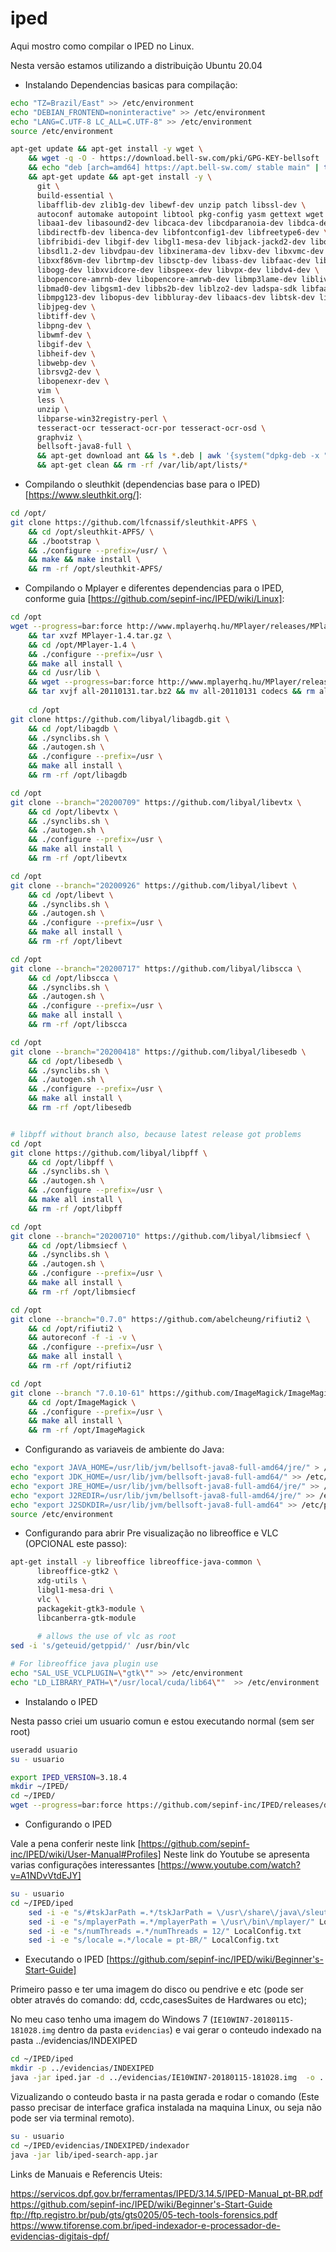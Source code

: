 # iped
Aqui mostro como compilar o IPED no Linux.

Nesta versão estamos utilizando a distribuição Ubuntu 20.04

* Instalando Dependencias basicas para compilação:

```bash
echo "TZ=Brazil/East" >> /etc/environment 
echo "DEBIAN_FRONTEND=noninteractive" >> /etc/environment
echo "LANG=C.UTF-8 LC_ALL=C.UTF-8" >> /etc/environment
source /etc/environment

apt-get update && apt-get install -y wget \
    && wget -q -O - https://download.bell-sw.com/pki/GPG-KEY-bellsoft | apt-key add - \
    && echo "deb [arch=amd64] https://apt.bell-sw.com/ stable main" | tee /etc/apt/sources.list.d/bellsoft.list \
    && apt-get update && apt-get install -y \
      git \
      build-essential \
      libafflib-dev zlib1g-dev libewf-dev unzip patch libssl-dev \
      autoconf automake autopoint libtool pkg-config yasm gettext wget \
      libaa1-dev libasound2-dev libcaca-dev libcdparanoia-dev libdca-dev \
      libdirectfb-dev libenca-dev libfontconfig1-dev libfreetype6-dev \
      libfribidi-dev libgif-dev libgl1-mesa-dev libjack-jackd2-dev libopenal1 libpulse-dev \
      libsdl1.2-dev libvdpau-dev libxinerama-dev libxv-dev libxvmc-dev libxxf86dga-dev \
      libxxf86vm-dev librtmp-dev libsctp-dev libass-dev libfaac-dev libsmbclient-dev libtheora-dev \
      libogg-dev libxvidcore-dev libspeex-dev libvpx-dev libdv4-dev \
      libopencore-amrnb-dev libopencore-amrwb-dev libmp3lame-dev liblivemedia-dev libtwolame-dev \
      libmad0-dev libgsm1-dev libbs2b-dev liblzo2-dev ladspa-sdk libfaad-dev \
      libmpg123-dev libopus-dev libbluray-dev libaacs-dev libtsk-dev libesedb-utils \
      libjpeg-dev \
      libtiff-dev \
      libpng-dev \
      libwmf-dev \
      libgif-dev \
      libheif-dev \
      libwebp-dev \
      librsvg2-dev \
      libopenexr-dev \
      vim \
      less \
	  unzip \
      libparse-win32registry-perl \
      tesseract-ocr tesseract-ocr-por tesseract-ocr-osd \
	  graphviz \
	  bellsoft-java8-full \
      && apt-get download ant && ls *.deb | awk '{system("dpkg-deb -x "$1" /")}' \
      && apt-get clean && rm -rf /var/lib/apt/lists/*
```


* Compilando o sleuthkit (dependencias base para o IPED) [https://www.sleuthkit.org/]:

```bash
cd /opt/ 
git clone https://github.com/lfcnassif/sleuthkit-APFS \
    && cd /opt/sleuthkit-APFS/ \
    && ./bootstrap \
	&& ./configure --prefix=/usr/ \
    && make && make install \
    && rm -rf /opt/sleuthkit-APFS/
```

* Compilando o Mplayer e diferentes dependencias para o IPED, conforme guia [https://github.com/sepinf-inc/IPED/wiki/Linux]:
```bash
cd /opt
wget --progress=bar:force http://www.mplayerhq.hu/MPlayer/releases/MPlayer-1.4.tar.gz \
    && tar xvzf MPlayer-1.4.tar.gz \
    && cd /opt/MPlayer-1.4 \
    && ./configure --prefix=/usr \
    && make all install \
    && cd /usr/lib \
    && wget --progress=bar:force http://www.mplayerhq.hu/MPlayer/releases/codecs/all-20110131.tar.bz2 \
    && tar xvjf all-20110131.tar.bz2 && mv all-20110131 codecs && rm all-20110131.tar.bz2
    
    cd /opt
git clone https://github.com/libyal/libagdb.git \
    && cd /opt/libagdb \
    && ./synclibs.sh \
    && ./autogen.sh \
    && ./configure --prefix=/usr \
    && make all install \
    && rm -rf /opt/libagdb

cd /opt
git clone --branch="20200709" https://github.com/libyal/libevtx \
    && cd /opt/libevtx \
    && ./synclibs.sh \
    && ./autogen.sh \
    && ./configure --prefix=/usr \
    && make all install \
    && rm -rf /opt/libevtx

cd /opt
git clone --branch="20200926" https://github.com/libyal/libevt \
    && cd /opt/libevt \
    && ./synclibs.sh \
    && ./autogen.sh \
    && ./configure --prefix=/usr \
    && make all install \
    && rm -rf /opt/libevt

cd /opt
git clone --branch="20200717" https://github.com/libyal/libscca \
    && cd /opt/libscca \
    && ./synclibs.sh \
    && ./autogen.sh \
    && ./configure --prefix=/usr \
    && make all install \
    && rm -rf /opt/libscca

cd /opt
git clone --branch="20200418" https://github.com/libyal/libesedb \
    && cd /opt/libesedb \
    && ./synclibs.sh \
    && ./autogen.sh \
    && ./configure --prefix=/usr \
    && make all install \
    && rm -rf /opt/libesedb


# libpff without branch also, because latest release got problems
cd /opt
git clone https://github.com/libyal/libpff \
    && cd /opt/libpff \
    && ./synclibs.sh \
    && ./autogen.sh \
    && ./configure --prefix=/usr \
    && make all install \
    && rm -rf /opt/libpff

cd /opt
git clone --branch="20200710" https://github.com/libyal/libmsiecf \
    && cd /opt/libmsiecf \
    && ./synclibs.sh \
    && ./autogen.sh \
    && ./configure --prefix=/usr \
    && make all install \
    && rm -rf /opt/libmsiecf

cd /opt
git clone --branch="0.7.0" https://github.com/abelcheung/rifiuti2 \
    && cd /opt/rifiuti2 \
    && autoreconf -f -i -v \
    && ./configure --prefix=/usr \
    && make all install \
    && rm -rf /opt/rifiuti2

cd /opt
git clone --branch "7.0.10-61" https://github.com/ImageMagick/ImageMagick \
    && cd /opt/ImageMagick \
    && ./configure --prefix=/usr \
    && make all install \
    && rm -rf /opt/ImageMagick
```

* Configurando as variaveis de ambiente do Java:

```bash
echo "export JAVA_HOME=/usr/lib/jvm/bellsoft-java8-full-amd64/jre/" > /etc/profile.d/java.sh
echo "export JDK_HOME=/usr/lib/jvm/bellsoft-java8-full-amd64/" >> /etc/profile.d/java.sh
echo "export JRE_HOME=/usr/lib/jvm/bellsoft-java8-full-amd64/jre/" >> /etc/profile.d/java.sh
echo "export J2REDIR=/usr/lib/jvm/bellsoft-java8-full-amd64/jre/" >> /etc/profile.d/java.sh
echo "export J2SDKDIR=/usr/lib/jvm/bellsoft-java8-full-amd64" >> /etc/profile.d/java.sh
source /etc/environment
```


* Configurando para abrir Pre visualização no libreoffice e VLC (OPCIONAL este passo):
```bash
apt-get install -y libreoffice libreoffice-java-common \
      libreoffice-gtk2 \      
      xdg-utils \
      libgl1-mesa-dri \
      vlc \
      packagekit-gtk3-module \
      libcanberra-gtk-module
      
      # allows the use of vlc as root
sed -i 's/geteuid/getppid/' /usr/bin/vlc

# For libreoffice java plugin use
echo "SAL_USE_VCLPLUGIN=\"gtk\"" >> /etc/environment
echo "LD_LIBRARY_PATH=\"/usr/local/cuda/lib64\""  >> /etc/environment
```

* Instalando o IPED

Nesta passo criei um usuario comun e estou executando normal (sem ser root)
```bash
useradd usuario
su - usuario

export IPED_VERSION=3.18.4
mkdir ~/IPED/
cd ~/IPED/
wget --progress=bar:force https://github.com/sepinf-inc/IPED/releases/download/$IPED_VERSION/IPED-${IPED_VERSION}_and_extra_tools.zip -O iped.zip && unzip iped.zip && rm iped.zip && ln -s iped-$IPED_VERSION iped

```

* Configurando o IPED

Vale a pena conferir neste link [https://github.com/sepinf-inc/IPED/wiki/User-Manual#Profiles]
Neste link do Youtube se apresenta varias configurações interessantes [https://www.youtube.com/watch?v=A1NDvVtdEJY]

```bash
su - usuario
cd ~/IPED/iped
	sed -i -e "s/#tskJarPath =.*/tskJarPath = \/usr\/share\/java\/sleuthkit-4.6.5.jar/" LocalConfig.txt
	sed -i -e "s/mplayerPath =.*/mplayerPath = \/usr\/bin\/mplayer/" LocalConfig.txt
	sed -i -e "s/numThreads =.*/numThreads = 12/" LocalConfig.txt
	sed -i -e "s/locale =.*/locale = pt-BR/" LocalConfig.txt
```  


* Executando o IPED [https://github.com/sepinf-inc/IPED/wiki/Beginner's-Start-Guide]


Primeiro passo e ter uma imagem do disco ou pendrive e etc (pode ser obter através do comando: dd, ccdc,casesSuites de Hardwares  ou etc);

No meu caso tenho uma imagem do Windows 7 (`IE10WIN7-20180115-181028.img` dentro da pasta `evidencias`) e vai gerar o conteudo indexado na pasta ../evidencias/INDEXIPED
```bash
cd ~/IPED/iped
mkdir -p ../evidencias/INDEXIPED
java -jar iped.jar -d ../evidencias/IE10WIN7-20180115-181028.img  -o ../evidencias/INDEXIPED --nogui
```

Vizualizando o conteudo basta ir na pasta gerada e rodar o comando (Este passo precisar de interface grafica instalada na maquina Linux, ou seja não pode ser via terminal remoto).

```bash
su - usuario
cd ~/IPED/evidencias/INDEXIPED/indexador
java -jar lib/iped-search-app.jar
```

Links de Manuais e Referencis Uteis:

https://servicos.dpf.gov.br/ferramentas/IPED/3.14.5/IPED-Manual_pt-BR.pdf
https://github.com/sepinf-inc/IPED/wiki/Beginner's-Start-Guide
ftp://ftp.registro.br/pub/gts/gts0205/05-tech-tools-forensics.pdf
https://www.tiforense.com.br/iped-indexador-e-processador-de-evidencias-digitais-dpf/


